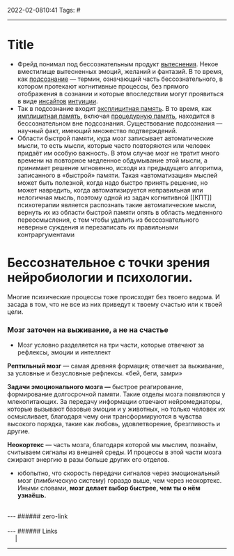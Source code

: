 2022-02-0810:41
Tags: #

---
# Title
- Фрейд понимал под бессознательным продукт [вытеснения](https://ru.wikipedia.org/wiki/%D0%92%D1%8B%D1%82%D0%B5%D1%81%D0%BD%D0%B5%D0%BD%D0%B8%D0%B5 "Вытеснение"). Некое вместилище вытесненных эмоций, желаний и фантазий. В то время, как [подсознание](https://ru.wikipedia.org/wiki/%D0%9F%D0%BE%D0%B4%D1%81%D0%BE%D0%B7%D0%BD%D0%B0%D0%BD%D0%B8%D0%B5 "Подсознание") — термин, означающий часть бессознательного, в котором протекают когнитивные процессы, без прямого отображения в сознании и которые впоследствии могут проявиться в виде [инсайтов](https://ru.wikipedia.org/wiki/%D0%98%D0%BD%D1%81%D0%B0%D0%B9%D1%82 "Инсайт") [интуиции](https://ru.wikipedia.org/wiki/%D0%98%D0%BD%D1%82%D1%83%D0%B8%D1%86%D0%B8%D1%8F "Интуиция").
- Так в подсознание входит [эксплицитная память](https://ru.wikipedia.org/wiki/%D0%AD%D0%BA%D1%81%D0%BF%D0%BB%D0%B8%D1%86%D0%B8%D1%82%D0%BD%D0%B0%D1%8F_%D0%BF%D0%B0%D0%BC%D1%8F%D1%82%D1%8C "Эксплицитная память"). В то время, как [имплицитная память](https://ru.wikipedia.org/wiki/%D0%98%D0%BC%D0%BF%D0%BB%D0%B8%D1%86%D0%B8%D1%82%D0%BD%D0%B0%D1%8F_%D0%BF%D0%B0%D0%BC%D1%8F%D1%82%D1%8C "Имплицитная память"), включая [процедурную память](https://ru.wikipedia.org/wiki/%D0%9F%D1%80%D0%BE%D1%86%D0%B5%D0%B4%D1%83%D1%80%D0%BD%D0%B0%D1%8F_%D0%BF%D0%B0%D0%BC%D1%8F%D1%82%D1%8C "Процедурная память"), находится в бессознательном вне подсознания. Существование подсознания — научный факт, имеющий множество подтверждений.
- Области быстрой памяти, куда мозг записывает автоматические мысли, то есть мысли, которые часто повторяются или человек придаёт им особую важность. В этом случае мозг не тратит много времени на повторное медленное обдумывание этой мысли, а принимает решение мгновенно, исходя из предыдущего алгоритма, записанного в «быстрой» памяти. Такая «автоматизация» мыслей может быть полезной, когда надо быстро принять решение, но может навредить, когда автоматизируется неправильная или нелогичная мысль, поэтому одной из задач когнитивной [[КПТ]] психотерапии является распознать такие автоматические мысли, вернуть их из области быстрой памяти опять в область медленного переосмысления, с тем чтобы удалить из бессознательного неверные суждения и перезаписать их правильными контраргументами

# Бессознательное с точки зрения нейробиологии и психологии.
Многие психические процессы тоже происходят без твоего ведома. И засада в том, что не все из них приведут к твоему счастью или к твоей цели.

### **Мозг заточен на выживание, а не на счастье**
- Мозг условно разделяется на три части, которые отвечают за рефлексы, эмоции и интеллект

**Рептильный мозг** — самая древняя формация; отвечает за выживание, за условные и безусловные рефлексы. «бей, беги, замри»

**Задачи эмоционального мозга —** быстрое реагирование, формирование долгосрочной памяти. Такие отделы мозга появляются у млекопитающих. За передачу информации отвечают нейромедиаторы, которые вызывают базовые эмоции и у животных, но только человек их осмысливает, благодаря чему они трансформируются в чувства высокого порядка, такие как любовь, удовлетворение, брезгливость и другие.

**Неокортекс** — часть мозга, благодаря которой мы мыслим, познаём, считываем сигналы из внешней среды. И процессы в этой части мозга сжирают энергию в разы больше других его отделов.

- юбопытно, что скорость передачи сигналов через эмоциональный мозг (лимбическую систему) гораздо выше, чем через неокортекс. Иными словами, **мозг делает выбор быстрее, чем ты о нём узнаёшь.**



</br>
---
###### zero-link </br>

</br>
---
###### Links </br>
 &emsp; | &emsp; 


---